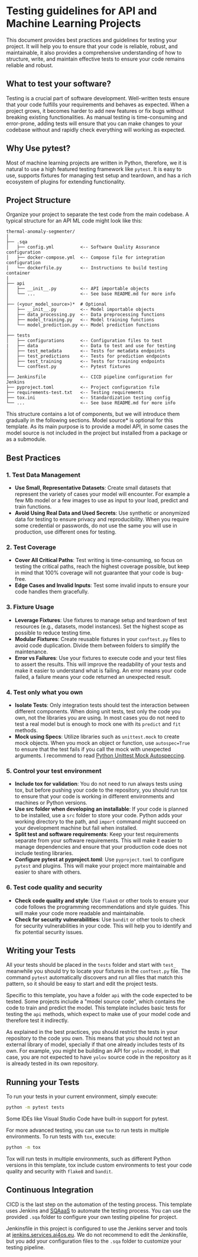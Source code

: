 # Testing guidelines for API and Machine Learning Projects

This document provides best practices and guidelines for testing your project.
It will help you to ensure that your code is reliable, robust, and
maintainable, it also provides a comprehensive understanding of how to
structure, write, and maintain effective tests to ensure your code remains
reliable and robust.

## What to test your software?

Testing is a crucial part of software development. Well-written tests ensure
that your code fulfills your requirements and behaves as expected. When a
project grows, it becomes harder to add new features or fix bugs without
breaking existing functionalities. As manual testing is time-consuming and
error-prone, adding tests will ensure that you can make changes to your
codebase without and rapidly check everything will working as expected.

## Why Use pytest?

Most of machine learning projects are written in Python, therefore, we
it is natural to use a high featured testing framework like `pytest`.
It is easy to use, supports fixtures for managing test setup and teardown,
and has a rich ecosystem of plugins for extending functionality.

## Project Structure

Organize your project to separate the test code from the main codebase.
A typical structure for an API ML code might look like this:

```
thermal-anomaly-segmenter/
│
├── .sqa
│   ├── config.yml          <-- Software Quality Assurance configuration
│   ├── docker-compose.yml  <-- Compose file for integration configuration
│   └── dockerfile.py       <-- Instructions to build testing container
|
├── api
│   ├── __init__.py         <-- API importable objects
│   └── ...                 <-- See base README.md for more info
│
├── (<your_model_source>)*  # Optional
│   ├── __init__.py         <-- Model importable objects
│   ├── data_processing.py  <-- Data preprocessing functions
│   ├── model_training.py   <-- Model training functions
│   └── model_prediction.py <-- Model prediction functions
│
├── tests
│   ├── configurations      <-- Configuration files to test
|   ├── data                <-- Data to test and use for testing
│   ├── test_metadata       <-- Tests for metadata endpoints
│   ├── test_predictions    <-- Tests for prediction endpoints
│   ├── test_training       <-- Tests for training endpoints
│   └── conftest.py         <-- Pytest fixtures
│
├── Jenkinsfile             <-- CICD pipeline configuration for Jenkins
├── pyproject.toml          <-- Project configuration file
├── requirements-test.txt   <-- Testing requirements
├── tox.ini                 <-- Standardization testing config
└── ...                     <-- See base README.md for more info
```

This structure contains a lot of components, but we will introduce them
gradually in the following sections. Model source\* is optional for this
template. As its main purpose is to provide a model API, in some cases
the model source is not included in the project but installed from a package
or as a submodule.

## Best Practices

### 1. Test Data Management

- **Use Small, Representative Datasets**:
  Create small datasets that represent the variety of cases your model will
  encounter. For example a few Mb model or a few images to use as input to
  your load, predict and train functions.
- **Avoid Using Real Data and Used Secrets**:
  Use synthetic or anonymized data for testing to ensure privacy and
  reproducibility. When you require some credential or passwords, do not use
  the same you will use in production, use different ones for testing.

### 2. Test Coverage

- **Cover All Critical Paths**:
  Test writing is time-consuming, so focus on testing the critical paths,
  reach the highest coverage possible, but keep in mind that 100% coverage
  will not guarantee that your code is bug-free.
- **Edge Cases and Invalid Inputs**:
  Test some invalid inputs to ensure your code handles them gracefully.

### 3. Fixture Usage

- **Leverage Fixtures**:
  Use fixtures to manage setup and teardown of test resources (e.g., datasets,
  model instances). Set the highest scope as possible to reduce testing time.
- **Modular Fixtures**:
  Create reusable fixtures in your `conftest.py` files to avoid code
  duplication. Divide them between folders to simplify the maintenance.
- **Error vs Failures**:
  Use your fixtures to execute code and your test files to assert the results.
  This will improve the readability of your tests and make it easier to
  understand what is failing. An error means your code failed, a failure means
  your code returned an unexpected result.

### 4. Test only what you own

- **Isolate Tests**:
  Only integration tests should test the interaction between different
  components. When doing unit tests, test only the code you own, not the
  libraries you are using. In most cases you do not need to test a real model
  but is enough to mock one with its `predict` and `fit` methods.
- **Mock using Specs**:
  Utilize libraries such as `unittest.mock` to create mock objects.
  When you mock an object or function, use `autospec=True` to ensure that
  the test fails if you call the mock with unexpected arguments. I recommend
  to read
  [Python Unittest Mock Autospeccing](https://docs.python.org/3/library/unittest.mock.html#autospeccing).

### 5. Control your test environment

- **Include tox for validation**:
  You do not need to run always tests using tox, but before pushing your code
  to the repository, you should run tox to ensure that your code is working
  in different environments and machines or Python versions.
- **Use src folder when developing an installable**:
  If your code is planned to be installed, use a `src` folder to store your
  code. Python adds your working directory to the path, and `import` command
  might succeed on your development machine but fail when installed.
- **Split test and software requirements**:
  Keep your test requirements separate from your software requirements.
  This will make it easier to manage dependencies and ensure that your
  production code does not include testing libraries.
- **Configure pytest at pyproject.toml**:
  Use `pyproject.toml` to configure `pytest` and plugins. This will make your
  project more maintainable and easier to share with others.

### 6. Test code quality and security

- **Check code quality and style**:
  Use `flake8` or other tools to ensure your code follows the programming
  recommendations and style guides. This will make your code more readable
  and maintainable.
- **Check for security vulnerabilities**:
  Use `bandit` or other tools to check for security vulnerabilities in your
  code. This will help you to identify and fix potential security issues.

## Writing your Tests

All your tests should be placed in the `tests` folder and start with `test_`
meanwhile you should try to locate your fixtures in the `conftest.py` file.
The command `pytest` automatically discovers and run all files that match
this pattern, so it should be easy to start and edit the project tests.

Specific to this template, you have a folder `api` with the code expected to
be tested. Some projects include a "model source code", which contains the
code to train and predict the model. This template includes basic tests for
testing the `api` methods, which expect to make use of your model code and
therefore test it indirectly.

As explained in the best practices, you should restrict the tests in your
repository to the code you own. This means that you should not test an
external library of model, specially if that one already includes tests
of its own. For example, you might be building an API for `yolov` model,
in that case, you are not expected to have `yolov` source code in the
repository as it is already tested in its own repository.

## Running your Tests

To run your tests in your current environment, simply execute:

```bash
python -m pytest tests
```

Some IDEs like Visual Studio Code have built-in support for pytest.

For more advanced testing, you can use `tox` to run tests in multiple
environments. To run tests with `tox`, execute:

```bash
python -m tox
```

Tox will run tests in multiple environments, such as different Python versions
in this template, tox include custom environments to test your code quality
and security with `flake8` and `bandit`.

## Continuous Integration

CICD is the last step on the automation of the testing process. This template
uses Jenkins and [SQAaaS](https://sqaaas.eosc-synergy.eu/#/) to automate the
testing process. You can use the provided `.sqa` folder to configure your own
testing pipeline for project.

Jenkinsfile in this project is configured to use the Jenkins server and tools at
[jenkins.services.ai4os.eu](https://jenkins.services.ai4os.eu/job/AI4OS-hub/).
We do not recommend to edit the Jenkinsfile, but you add your configuration
files to the `.sqa` folder to customize your testing pipeline.

